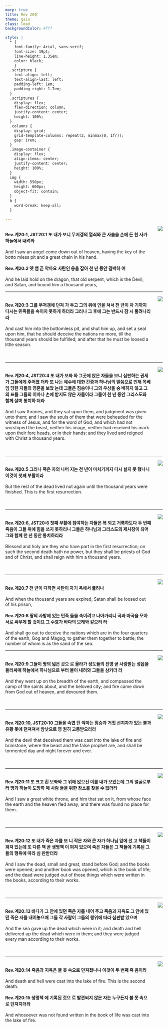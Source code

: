 ```yaml
---
marp: true
title: Rev 20장
theme: gaia
class: lead
backgroundColor: #fff

style: |
  * {
    font-family: Arial, sans-serif;
    font-size: 19pt;
    line-height: 1.35em;
    color: black;
    }
  .scripture {
    text-align: left;
    text-align-last: left;
    padding-left: 1em;
    padding-right: 1.7em;
  }
  .scriptures {
    display: flex;
    flex-direction: column;
    justify-content: center;
    height: 100%;
  }
  .columns {
    display: grid;
    grid-template-columns: repeat(2, minmax(0, 1fr));
    gap: 1rem;
  }
  .image-container {
    display: flex;
    align-items: center;
    justify-content: center;
    height: 100%;
  }
  img {
    width: 550px;
    height: 600px;
    object-fit: contain;
  }
  b {
    word-break: keep-all;
  }

---
```


<div class="columns">
  <div class="scriptures">
    <br>
    <div class="scripture">
      <b>Rev.계20:1, JST20:1 또 내가 보니 무저갱의 열쇠와 큰 사슬을 손에 든 천 사가 하늘에서 내려와 
      </b>
    </div>
    <br>
    <div class="scripture">And I saw an angel come down out of heaven, having the key of the botto mless pit and a great chain in his hand. 
    </div>
    <br>
    <div class="scripture">
      <b>Rev.계20:2 옛 뱀 곧 악마요 사탄인 용을 잡아 천 년 동안 결박하 여 
      </b>
    </div>
    <br>
    <div class="scripture">And he laid hold on the dragon, that old serpent, which is the Devil, and Satan, and bound him a thousand years, 
    </div>         
  </div>
  <div class="image-container">
    <img src='../../pictures/picture_166.jpg'>
  </div>
</div>

---

<div class="columns">
  <div class="scriptures">
    <br>
    <div class="scripture">
      <b>Rev.계20:3 그를 무저갱에 던져 가 두고 그의 위에 인을 쳐서 천 년이 차 기까지 다시는 민족들을 속이지 못하게 하더라 그러나 그 후에 그는 반드시 잠 시 풀려나리라 
      </b>
    </div>
    <br>
    <div class="scripture">And cast him into the bottomless pit, and shut him up, and set a seal upon him, that he should deceive the nations no more, till the thousand years should be fulfilled; and after that he must be loosed a little season. 
    </div>
    <br>
    <div class="scripture">
      <b>
      </b>
    </div>
    <br>
    <div class="scripture">
    </div>         
  </div>
  <div class="image-container">
    <img src='../../pictures/picture_26.jpg'>
  </div>
</div>

---

<div class="columns">
  <div class="scriptures">
    <br>
    <div class="scripture">
      <b>Rev.계20:4, JST20:4 또 내가 보좌 와 그곳에 앉은 자들을 보니 심판하는 권세가 그들에게 주어졌 더라 또 나는 예수에 대한 간증과 하나님의 말씀으로 인해 목베임 당한 자들의 영혼을 보았 는데 그들은 짐승이나 그의 우상을 숭 배하지 않고 그의 표를 그들의 이마나 손에 받지도 않은 자들이라 그들이 천 년 동안 그리스도와 함께 살며 통치하 더라 
      </b>
    </div>
    <br>
    <div class="scripture">And I saw thrones, and they sat upon them, and judgment was given unto them; and I saw the souls of them that were beheaded for the witness of Jesus, and for the word of God, and which had not worshiped the beast, neither his image, neither had received his mark upon their fore heads, or in their hands: and they lived and reigned with Christ a thousand years. 
    </div>
    <br>
    <div class="scripture">
      <b>
      </b>
    </div>
    <br>
    <div class="scripture">
    </div>         
  </div>
  <div class="image-container">
    <img src='../../pictures/picture_16.jpg'>
  </div>
</div>

---

<div class="columns">
  <div class="scriptures">
    <br>
    <div class="scripture">
      <b>Rev.계20:5 그러나 죽은 자의 나머 지는 천 년이 마치기까지 다시 살지 못 했나니 이것이 첫째 부활이라 
      </b>
    </div>
    <br>
    <div class="scripture">But the rest of the dead lived not again until the thousand years were finished. This is the first resurrection. 
    </div>
    <br>
    <div class="scripture">
      <b>
      </b>
    </div>
    <br>
    <div class="scripture">
    </div>         
  </div>
  <div class="image-container">
    <img src='../../pictures/picture_174.jpg'>
  </div>
</div>

---

<div class="columns">
  <div class="scriptures">
    <br>
    <div class="scripture">
      <b>Rev.계20:6, JST20:6 첫째 부활에 참여하는 자들은 복 되고 거룩하도다 두 번째 죽음이 그들 위에 힘을 쓰지 못하리니 그들은 하나님과 그리스도의 제사장이 되어 그와 함께 천 년 동안 통치하리라 
      </b>
    </div>
    <br>
    <div class="scripture">Blessed and holy are they who have part in the first resurrection; on such the second death hath no power, but they shall be priests of God and of Christ, and shall reign with him a thousand years. 
    </div>
    <br>
    <div class="scripture">
      <b>
      </b>
    </div>
    <br>
    <div class="scripture">
    </div>         
  </div>
  <div class="image-container">
    <img src='../../pictures/picture_59.jpg'>
  </div>
</div>

---

<div class="columns">
  <div class="scriptures">
    <br>
    <div class="scripture">
      <b>Rev.계20:7 천 년이 다하면 사탄이 자기 옥에서 풀려나 
      </b>
    </div>
    <br>
    <div class="scripture">And when the thousand years are expired, Satan shall be loosed out of his prison, 
    </div>
    <br>
    <div class="scripture">
      <b>Rev.계20:8 땅의 사방에 있는 민족 들을 속이려고 나아가리니 곡과 마곡을 모아 서로 싸우게 할 것이요 그 수효가 바다의 모래와 같으리 라 
      </b>
    </div>
    <br>
    <div class="scripture">And shall go out to deceive the nations which are in the four quarters of the earth, Gog and Magog, to gather them together to battle; the number of whom is as the sand of the sea. 
    </div>         
  </div>
  <div class="image-container">
    <img src='../../pictures/picture_33.jpg'>
  </div>
</div>

---

<div class="columns">
  <div class="scriptures">
    <br>
    <div class="scripture">
      <b>Rev.계20:9 그들이 땅의 넓은 곳으 로 올라가 성도들의 진영 곧 사랑받는 성읍을 둘러싸매 하늘에서 하나님으로 부터 불이 내려와 그들을 삼키더 라 
      </b>
    </div>
    <br>
    <div class="scripture">And they went up on the breadth of the earth, and compassed the camp of the saints about, and the beloved city; and fire came down from God out of heaven, and devoured them. 
    </div>
    <br>
    <div class="scripture">
      <b>
      </b>
    </div>
    <br>
    <div class="scripture">
    </div>         
  </div>
  <div class="image-container">
    <img src='../../pictures/picture_18.jpg'>
  </div>
</div>

---

<div class="columns">
  <div class="scriptures">
    <br>
    <div class="scripture">
      <b>Rev.계20:10, JST20:10 그들을 속였 던 악마는 짐승과 거짓 선지자가 있는 불과 유황 못에 던져져서 밤낮으로 영 원히 고통받으리라 
      </b>
    </div>
    <br>
    <div class="scripture">And the devil that deceived them was cast into the lake of fire and brimstone, where the beast and the false prophet are, and shall be tormented day and night forever and ever. 
    </div>
    <br>
    <div class="scripture">
      <b>
      </b>
    </div>
    <br>
    <div class="scripture">
    </div>         
  </div>
  <div class="image-container">
    <img src='../../pictures/picture_73.jpg'>
  </div>
</div>

---

<div class="columns">
  <div class="scriptures">
    <br>
    <div class="scripture">
      <b>Rev.계20:11 또 크고 흰 보좌와 그 위에 앉으신 이를 내가 보았는데 그의 얼굴로부터 땅과 하늘이 도망하 매 사람 들을 위한 장소를 찾을 수 없더라 
      </b>
    </div>
    <br>
    <div class="scripture">And I saw a great white throne, and him that sat on it, from whose face the earth and the heaven fled away; and there was found no place for them. 
    </div>
    <br>
    <div class="scripture">
      <b>
      </b>
    </div>
    <br>
    <div class="scripture">
    </div>         
  </div>
  <div class="image-container">
    <img src='../../pictures/picture_23.jpg'>
  </div>
</div>

---

<div class="columns">
  <div class="scriptures">
    <br>
    <div class="scripture">
      <b>Rev.계20:12 또 내가 죽은 자를 보 니 작은 자와 큰 자가 하나님 앞에 섰 고 책들이 펴져 있는데 또 다른 책 곧 생명책 이 펴져 있으며 죽은 자들은 그 책들에 기록된 그들의 행위에 따라 심 판받더라 
      </b>
    </div>
    <br>
    <div class="scripture">And I saw the dead, small and great, stand before God; and the books were opened; and another book was opened, which is the book of life; and the dead were judged out of those things which were written in the books, according to their works. 
    </div>
    <br>
    <div class="scripture">
      <b>
      </b>
    </div>
    <br>
    <div class="scripture">
    </div>         
  </div>
  <div class="image-container">
    <img src='../../pictures/picture_141.jpg'>
  </div>
</div>

---

<div class="columns">
  <div class="scriptures">
    <br>
    <div class="scripture">
      <b>Rev.계20:13 바다가 그 안에 있던 죽은 자를 내어 주고 죽음과 지옥도 그 안에 있던 죽은 자를 내어놓으매 그들 각 사람이 그들의 행위에 따라 심판받 았으며 
      </b>
    </div>
    <br>
    <div class="scripture">And the sea gave up the dead which were in it; and death and hell delivered up the dead which were in them; and they were judged every man according to their works. 
    </div>
    <br>
    <div class="scripture">
      <b>
      </b>
    </div>
    <br>
    <div class="scripture">
    </div>         
  </div>
  <div class="image-container">
    <img src='../../pictures/picture_1.jpg'>
  </div>
</div>

---

<div class="columns">
  <div class="scriptures">
    <br>
    <div class="scripture">
      <b>Rev.계20:14 죽음과 지옥은 불 못 속으로 던져졌나니 이것이 두 번째 죽 음이라 
      </b>
    </div>
    <br>
    <div class="scripture">And death and hell were cast into the lake of fire. This is the second death. 
    </div>
    <br>
    <div class="scripture">
      <b>Rev.계20:15 생명책 에 기록된 것으 로 발견되지 않은 자는 누구든지 불 못 속으로 던져지더라 
      </b>
    </div>
    <br>
    <div class="scripture">And whosoever was not found written in the book of life was cast into the lake of fire.
    </div>         
  </div>
  <div class="image-container">
    <img src='../../pictures/picture_156.jpg'>
  </div>
</div>

